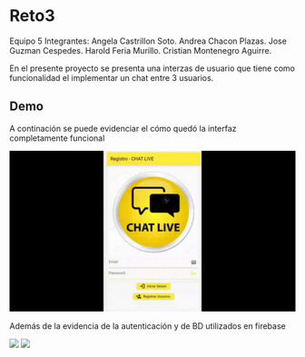 # Reto3

Equipo 5
Integrantes:
Angela Castrillon Soto.
Andrea Chacon Plazas.
Jose Guzman Cespedes.
Harold Feria Murillo.
Cristian Montenegro Aguirre.

En el presente proyecto se presenta una interzas de usuario que tiene como funcionalidad el implementar un chat entre 3 usuarios.

## Demo

A continación se puede evidenciar el cómo quedó la interfaz completamente funcional

<img src="Reto3_Demo.gif" width="600" />


Además de la evidencia de la autenticación y de BD utilizados en firebase

<img src="Reto3_imag1.gif" width="600" />
<img src="Reto3_imag2.gif" width="600" />
